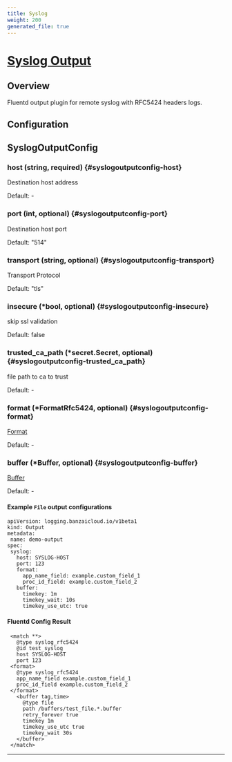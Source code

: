 ```yaml
---
title: Syslog
weight: 200
generated_file: true
---
```


# [Syslog Output](https://github.com/cloudfoundry/fluent-plugin-syslog_rfc5424)
## Overview
 Fluentd output plugin for remote syslog with RFC5424 headers logs.

## Configuration
## SyslogOutputConfig

### host (string, required) {#syslogoutputconfig-host}

Destination host address<br>

Default: -

### port (int, optional) {#syslogoutputconfig-port}

Destination host port <br>

Default:  "514"

### transport (string, optional) {#syslogoutputconfig-transport}

Transport Protocol <br>

Default:  "tls"

### insecure (*bool, optional) {#syslogoutputconfig-insecure}

skip ssl validation <br>

Default:  false

### trusted_ca_path (*secret.Secret, optional) {#syslogoutputconfig-trusted_ca_path}

file path to ca to trust<br>

Default: -

### format (*FormatRfc5424, optional) {#syslogoutputconfig-format}

[Format](../format/)<br>

Default: -

### buffer (*Buffer, optional) {#syslogoutputconfig-buffer}

[Buffer](../buffer/)<br>

Default: -


 #### Example `File` output configurations
 ```
apiVersion: logging.banzaicloud.io/v1beta1
kind: Output
metadata:
  name: demo-output
spec:
  syslog:
    host: SYSLOG-HOST
    port: 123
    format:
      app_name_field: example.custom_field_1
      proc_id_field: example.custom_field_2
    buffer:
      timekey: 1m
      timekey_wait: 10s
      timekey_use_utc: true
 ```

 #### Fluentd Config Result
 ```
  <match **>
	@type syslog_rfc5424
	@id test_syslog
	host SYSLOG-HOST
	port 123
  <format>
    @type syslog_rfc5424
    app_name_field example.custom_field_1
    proc_id_field example.custom_field_2
  </format>
	<buffer tag,time>
	  @type file
	  path /buffers/test_file.*.buffer
	  retry_forever true
	  timekey 1m
	  timekey_use_utc true
	  timekey_wait 30s
	</buffer>
  </match>
 ```

---
